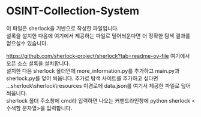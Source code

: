 # OSINT-Collection-System

이 파일은 sherlock을 기반으로 작성한 파일입니다.  
셜록을 설치한 다음에 여기에서 제공하는 파일로 덮어씌운다면 더 정확한 탐색 결과를 얻으실수 있습니다.  

https://github.com/sherlock-project/sherlock?tab=readme-ov-file 여기에서 오픈 소스 셜록을 설치합니다.  
설치한 다음 sherlock 폴더안에 more_information.py를 추가하고 main.py과sherlock.py를 덮어 씌웁니다.
추가로 탐색 사이트를 추가하고 싶다면 ...sherlock\sherlock\resources 이경로에 data.json를 여기서 제공한 파일로 덮어 씌웁니다.  
sherlock 폴더 주소창에 cmd라 입력하면 나오는 커맨드라인창에 python sherlock <수색할 문자열>을 입력합니다.
